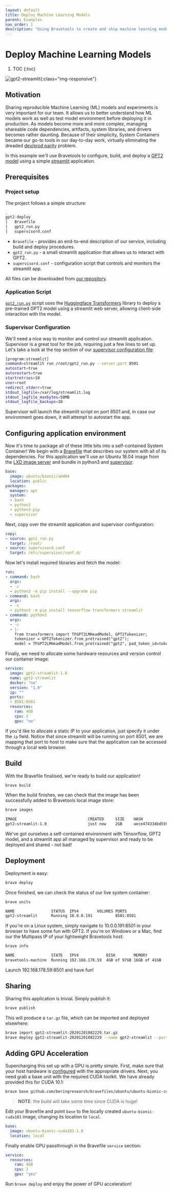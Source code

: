 ```yaml
---
layout: default
title: Deploy Machine Learning Models
parent: Examples
nav_order: 1
description: "Using Bravetools to create and ship machine learning models"
---
```


# Deploy Machine Learning Models

1. TOC
{:toc}

![gpt2-streamlit](../../assets/gpt2-streamlit.png){:class="img-responsive"}

## Motivation
Sharing reproducible Machine Learning (ML) models and experiments is very important for our team. It allows us to better understand how ML models work as well as test model environment before deploying it in production. As models become more and more complex, managing shareable code dependencies, artifacts, system libraries, and drivers becomes rather daunting. Because of their simplicity, System Containers became our go-to tools in our day-to-day work, virtually eliminating the dreaded [dev/prod parity](https://12factor.net/dev-prod-parity) problem.

In this example we'll use Bravetools to configure, build, and deploy a [GPT2 model](https://openai.com/blog/better-language-models/) using a simple [streamlit](https://www.streamlit.io/) application.

## Prerequisites

### Project setup

The project follows a simple structure:

```bash
.
gpt2-deploy
|	Bravefile
|	gpt2_run.py
|	supervisord.conf
```

* `Bravefile` - provides an end-to-end description of our service, including build and deploy procedures.
* `gpt2_run.py` - a small streamlit application that allows us to interact with GPT2.
* `supervisord.conf` - configuration script that controls and monitors the streamlit app.

All files can be downloaded from [our repository](https://github.com/beringresearch/bravefiles/blob/master/apps/gpt2-streamlit).

### Application Script
[`gpt2_run.py`](https://github.com/beringresearch/bravefiles/blob/master/apps/gpt2-streamlit/gpt2_run.py) script uses the [Huggingface Transformers](https://huggingface.co/transformers/) library to deploy a pre-trained GPT2 model using a streamlit web server, allowing client-side interaction with the model.

### Supervisor Configuration
We'll need a nice way to monitor and control our streamlit application. Supervisor is a great tool for the job, requiring just a few lines to set up. Let's take a look at the top section of our [supervisor configuration file](https://github.com/beringresearch/bravefiles/blob/master/apps/gpt2-streamlit/supervisord.conf):

```bash
[program:streamlit]
command=streamlit run /root/gpt2_run.py --server.port 8501
autostart=true
autorestart=true
startretries=10
user=root
redirect_stderr=true
stdout_logfile=/var/log/streamlit.log
stdout_logfile_maxbytes=50MB
stdout_logfile_backups=10
```

Supervisor will launch the streamlit script on port 8501 and, in case our environment goes down, it will attempt to autostart the app.

## Configuring application environment
Now it's time to package all of these little bits into a self-contained System Container! We begin with a [Bravefile](../../docs/bravefile) that describes our system with all of its dependencies. For this application we'll use an Ubuntu 18.04 image from the [LXD image server](https://us.images.linuxcontainers.org/) and bundle in python3 and [supervisor](http://supervisord.org/index.html).

```yaml
base:
  image: ubuntu/bionic/amd64
  location: public
packages:
  manager: apt
  system:
  - bash
  - python3
  - python3-pip
  - supervisor
```

Next, copy over the streamlit application and supervisor configuration:

```yaml
copy:
- source: gpt2_run.py
  target: /root/
- source: supervisord.conf
  target: /etc/supervisor/conf.d/
```

Now let's install required libraries and fetch the model:

```yaml
run:
- command: bash
  args:
  - -c
  - python3 -m pip install --upgrade pip
- command: bash
  args:
  - -c
  - python3 -m pip install tensorflow transformers streamlit
- command: python3
  args:
  - -c
  - |-
    from transformers import TFGPT2LMHeadModel, GPT2Tokenizer;
    tokenizer = GPT2Tokenizer.from_pretrained("gpt2");
    model = TFGPT2LMHeadModel.from_pretrained("gpt2", pad_token_id=tokenizer.eos_token_id)
```

Finally, we need to allocate some hardware resources and version control our container image:

```yaml
service:
  image: gpt2-streamlit-1.0
  name: gpt2-streamlit
  docker: "no"
  version: "1.0"
  ip: ""
  ports:
  - 8501:8501
  resources:
    ram: 4GB
    cpu: 2
    gpu: "no"
```

If you'd like to allocate a static IP to your application, just specify it under the `ip` field. Notice that since streamlit will be running on port 8501, we are mapping that port to host to make sure that the application can be accessed through a local web browser.

## Build
With the Bravefile finalised, we're ready to build our application!

```bash
brave build
```

When the build finishes, we can check that the image has been successfully added to Bravetools local image store:

```bash
brave images

IMAGE                           	CREATED    	SIZE 	HASH
gpt2-streamlit-1.0              	just now   	2GB  	aece474334bd5599c6948fe984e9d866
```

We've got ourselves a self-contained environment with Tensorflow, GPT2 model, and a streamlit app all managed by supervisor and ready to be deployed and shared - not bad!

## Deployment
Deployment is easy:

```bash
brave deploy
```

Once finished, we can check the status of our live system container:

```bash
brave units

NAME            	STATUS 	IPV4      	VOLUMES	PORTS    
gpt2-streamlit  	Running	10.0.0.191	       	8501:8501
```

If you're on a Linux system, simply navigate to 10.0.0.191:8501 in your browser to have some fun with GPT2. If you're on Windows or a Mac, find our the Multipass IP of your lightweight Bravetools host:

```bash
brave info

NAME               	STATE  	IPV4          	DISK       	MEMORY      	CPU 
bravetools-machine	Running	192.168.178.59	4GB of 97GB	16GB of 41GB	8  
```

Launch 192.168.178.59:8501 and have fun!

## Sharing
Sharing this application is trivial. Simply publish it:

```bash
brave publish
```

This will produce a `tar.gz` file, which can be imported and deployed elsewhere:

```bash
brave import gpt2-streamlit-20201201082229.tar.gz
brave deploy gpt2-streamlit-20201201082229 --name gpt2-streamlit --port 8501:8501
```

## Adding GPU Acceleration

Supercharging this set up with a GPU is pretty simple. First, make sure that your host hardware is [configured](../../docs/gpu-units) with the appropriate drivers. Next, you need grab a base unit with the required CUDA toolkit. We have already provided this for CUDA 10.1:

```bash
brave base github.com/beringresearch/bravefiles/ubuntu/ubuntu-bionic-cuda101
```
>**NOTE**: the build will take some time since CUDA is huge!

Edit your Bravefile and point `base` to the locally created `ubuntu-bionic-cuda101` image, changing its location to `local`.

```yaml
base:
  image: ubuntu-bionic-cuda101-1.0
  location: local
```

Finally enable GPU passthrough in the Bravefile `service` section:

```yaml
service:
  resources:
    ram: 4GB
    cpu: 2
    gpu: "yes"
```

Run `brave deploy` and enjoy the power of GPU acceleration!